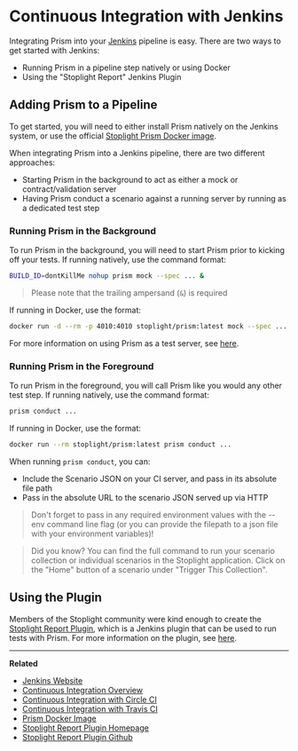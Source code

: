 # Continuous Integration with Jenkins

Integrating Prism into your [Jenkins](https://jenkins.io/) pipeline is easy.
There are two ways to get started with Jenkins:

* Running Prism in a pipeline step natively or using Docker
* Using the "Stoplight Report" Jenkins Plugin

## Adding Prism to a Pipeline

To get started, you will need to either install Prism natively on the Jenkins
system, or use the official [Stoplight Prism Docker image](https://hub.docker.com/r/stoplight/prism/).

When integrating Prism into a Jenkins pipeline, there are two different
approaches:

* Starting Prism in the background to act as either a mock or
  contract/validation server
* Having Prism conduct a scenario against a running server by running as a
  dedicated test step

### Running Prism in the Background

To run Prism in the background, you will need to start Prism prior to kicking
off your tests. If running natively, use the command format:

```sh
BUILD_ID=dontKillMe nohup prism mock --spec ... &
```

<!-- theme: warning -->

> Please note that the trailing ampersand (`&`) is required

If running in Docker, use the format:

```sh
docker run -d --rm -p 4010:4010 stoplight/prism:latest mock --spec ...
```

For more information on using Prism as a test server, see [here](./overview.md).

### Running Prism in the Foreground

To run Prism in the foreground, you will call Prism like you would any other
test step. If running natively, use the command format:

```sh
prism conduct ...
```

If running in Docker, use the format:

```sh
docker run --rm stoplight/prism:latest prism conduct ...
```

When running `prism conduct`, you can:

* Include the Scenario JSON on your CI server, and pass in its absolute file path
* Pass in the absolute URL to the scenario JSON served up via HTTP

<!-- theme: warning -->

> Don't forget to pass in any required environment values with the --env command
> line flag (or you can provide the filepath to a json file with your environment
> variables)!

<!-- theme: info -->

> Did you know? You can find the full command to run your scenario collection
> or individual scenarios in the Stoplight application. Click on the "Home"
> button of a scenario under "Trigger This Collection".

## Using the Plugin

Members of the Stoplight community were kind enough to create the [Stoplight
Report Plugin](https://github.com/jenkinsci/stoplightio-report-plugin), which is
a Jenkins plugin that can be used to run tests with Prism. For more information
on the plugin, see [here](https://plugins.jenkins.io/stoplightio-report).

---

**Related**

* [Jenkins Website](https://jenkins.io/)
* [Continuous Integration Overview](./continuous-integration.md)
* [Continuous Integration with Circle CI](./continous-integration-circle)
* [Continuous Integration with Travis CI](./continous-integration-travis)
* [Prism Docker Image](https://hub.docker.com/r/stoplight/prism/)
* [Stoplight Report Plugin Homepage](https://plugins.jenkins.io/stoplightio-report)
* [Stoplight Report Plugin Github](https://github.com/jenkinsci/stoplightio-report-plugin)
